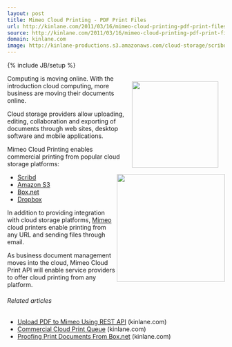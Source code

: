 ```yaml
---
layout: post
title: Mimeo Cloud Printing - PDF Print Files
url: http://kinlane.com/2011/03/16/mimeo-cloud-printing-pdf-print-files/
source: http://kinlane.com/2011/03/16/mimeo-cloud-printing-pdf-print-files/
domain: kinlane.com
image: http://kinlane-productions.s3.amazonaws.com/cloud-storage/scribd-logo.jpg
---
```

{% include JB/setup %}<p><a href="http://www.scribd.com" target="_blank"><img style="padding: 15px;" src="http://kinlane-productions.s3.amazonaws.com/cloud-storage/scribd-logo.jpg" alt="" width="200" align="right" /></a>Computing is moving online. With the introduction cloud computing, more business are moving their documents online.<p></p>
Cloud storage providers allow uploading, editing, collaboration and exporting of documents through web sites, desktop software and mobile applications.<p></p>
Mimeo Cloud Printing enables commercial printing from popular cloud storage platforms:
<ul class="mainlist"><a href="http://www.dropbox.com" target="_blank"><img src="http://kinlane-productions.s3.amazonaws.com/cloud-storage/dropbox-logo.jpg" alt="" width="250" align="right" /></a>
	<li><a title="Scribd" href="http://www.scribd.com">Scribd</a></li>
	<li><a title="Amazon S3" href="http://s3.amazon.com">Amazon S3</a></li>
	<li><a title="Box.net" href="http://www.box.net">Box.net</a></li>
	<li><a title="Dropbox" href="http://www.dropbox.com/">Dropbox</a></li>
</ul>
In addition to providing integration with cloud storage platforms, <a title="Mimeo" href="http://www.mimeo.com">Mimeo</a> cloud printers enable printing from any URL and sending files through email.<p></p>
As business document management moves into the cloud, Mimeo Cloud Print API will enable service providers to offer cloud printing from any platform.
<h6 class="zemanta-related-title" style="font-size: 1em;">Related articles</h6>
<ul class="zemanta-article-ul">
	<li class="zemanta-article-ul-li"><a href="http://www.kinlane.com/2011/03/upload-pdf-to-mimeo-using-rest-api/">Upload PDF to Mimeo Using REST API</a> (kinlane.com)</li>
	<li class="zemanta-article-ul-li"><a href="http://www.kinlane.com/2011/03/commercial-print-queue/">Commercial Cloud Print Queue</a> (kinlane.com)</li>
	<li class="zemanta-article-ul-li"><a href="http://www.kinlane.com/2011/02/proofing-print-documents-from-box-net/">Proofing Print Documents From Box.net</a> (kinlane.com)</li>
</ul>
</p>
